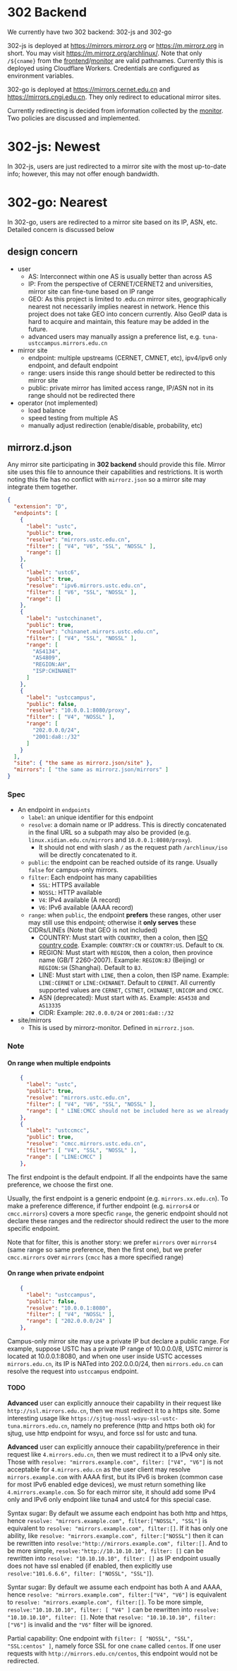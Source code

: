 # 302 Backend

We currently have two 302 backend: 302-js and 302-go

302-js is deployed at <https://mirrors.mirrorz.org> or <https://m.mirrorz.org> in short. You may visit <https://m.mirrorz.org/archlinux/>. Note that only `/${cname}` from the [frontend](https://mirrorz.org/list)/[monitor](https://mirrorz.org/monitor) are valid pathnames. Currently this is deployed using Cloudflare Workers. Credentials are configured as environment variables.

302-go is deployed at <https://mirrors.cernet.edu.cn> and <https://mirrors.cngi.edu.cn>. They only redirect to educational mirror sites.

Currently redirecting is decided from information collected by the [monitor](https://github.com/mirrorz-org/mirrorz-monitor). Two policies are discussed and implemented.

# 302-js: Newest

In 302-js, users are just redirected to a mirror site with the most up-to-date info; however, this may not offer enough bandwidth.

# 302-go: Nearest

In 302-go, users are redirected to a mirror site based on its IP, ASN, etc. Detailed concern is discussed below

## design concern

* user
  - AS: Interconnect within one AS is usually better than across AS
  - IP: From the perspective of CERNET/CERNET2 and universities, mirror site can fine-tune based on IP range
  - GEO: As this project is limited to .edu.cn mirror sites, geographically nearest not necessarily implies nearest in network. Hence this project does not take GEO into concern currently. Also GeoIP data is hard to acquire and maintain, this feature may be added in the future.
  - advanced users may manually assign a preference list, e.g. `tuna-ustccampus.mirrors.edu.cn`
* mirror site
  - endpoint: multiple upstreams (CERNET, CMNET, etc), ipv4/ipv6 only endpoint, and default endpoint
  - range: users inside this range should better be redirected to this mirror site
  - public: private mirror has limited access range, IP/ASN not in its range should not be redirected there
* operator (not implemented)
  - load balance
  - speed testing from multiple AS
  - manually adjust redirection (enable/disable, probability, etc)

## mirrorz.d.json

Any mirror site participating in **302 backend** should provide this file. Mirror site uses this file to announce their capabilities and restrictions. It is worth noting this file has no conflict with `mirrorz.json` so a mirror site may integrate them together.

```json
{
  "extension": "D",
  "endpoints": [
    {
      "label": "ustc",
      "public": true,
      "resolve": "mirrors.ustc.edu.cn",
      "filter": [ "V4", "V6", "SSL", "NOSSL" ],
      "range": []
    },
    {
      "label": "ustc6",
      "public": true,
      "resolve": "ipv6.mirrors.ustc.edu.cn",
      "filter": [ "V6", "SSL", "NOSSL" ],
      "range": []
    },
    {
      "label": "ustcchinanet",
      "public": true,
      "resolve": "chinanet.mirrors.ustc.edu.cn",
      "filter": [ "V4", "SSL", "NOSSL" ],
      "range": [
        "AS4134",
        "AS4809",
        "REGION:AH",
        "ISP:CHINANET"
      ]
    },
    {
      "label": "ustccampus",
      "public": false,
      "resolve": "10.0.0.1:8080/proxy",
      "filter": [ "V4", "NOSSL" ],
      "range": [
        "202.0.0.0/24",
        "2001:da8::/32"
      ]
    }
  ],
  "site": { "the same as mirrorz.json/site" },
  "mirrors": [ "the same as mirrorz.json/mirrors" ]
}
```

### Spec

* An endpoint in `endpoints`
  - `label`: an unique identifier for this endpoint
  - `resolve`: a domain name or IP address. This is directly concatenated in the final URL so a subpath may also be provided (e.g. `linux.xidian.edu.cn/mirrors` and `10.0.0.1:8080/proxy`).
    + It should not end with slash `/` as the request path `/archlinux/iso` will be directly concatenated to it.
  - `public`: the endpoint can be reached outside of its range. Usually `false` for campus-only mirrors.
  - `filter`: Each endpoint has many capabilities
    + `SSL`: HTTPS available
    + `NOSSL`: HTTP available
    + `V4`: IPv4 available (A record)
    + `V6`: IPv6 available (AAAA record)
  - `range`: when `public`, the endpoint **prefers** these ranges, other user may still use this endpoint; otherwise it **only serves** these CIDRs/LINEs (Note that GEO is not included)
    + COUNTRY: Must start with `COUNTRY`, then a colon, then [ISO country code](https://en.wikipedia.org/wiki/ISO_3166-1_alpha-2). Example: `COUNTRY:CN` or `COUNTRY:US`. Default to `CN`.
    + REGION: Must start with `REGION`, then a colon, then province name (GB/T 2260-2007). Example: `REGION:BJ` (Beijing) or `REGION:SH` (Shanghai). Default to `BJ`.
    + LINE: Must start with `LINE`, then a colon, then ISP name. Example: `LINE:CERNET` or `LINE:CHINANET`. Default to `CERNET`. All currently supported values are `CERNET`, `CSTNET`, `CHINANET`, `UNICOM` and `CMCC`.
    + ASN (deprecated): Must start with `AS`. Example: `AS4538` and `AS13335`
    + CIDR: Example: `202.0.0.0/24` or `2001:da8::/32`
* site/mirrors
  - This is used by mirrorz-monitor. Defined in `mirrorz.json`.

### Note

#### On range when multiple endpoints

```json
    {
      "label": "ustc",
      "public": true,
      "resolve": "mirrors.ustc.edu.cn",
      "filter": [ "V4", "V6", "SSL", "NOSSL" ],
      "range": [ " LINE:CMCC should not be included here as we already have a more specified endpoint. " ]
    },
    {
      "label": "ustccmcc",
      "public": true,
      "resolve": "cmcc.mirrors.ustc.edu.cn",
      "filter": [ "V4", "SSL", "NOSSL" ],
      "range": [ "LINE:CMCC" ]
    },
```

The first endpoint is the default endpoint. If all the endpoints have the same preference, we choose the first one.

Usually, the first endpoint is a generic endpoint (e.g. `mirrors.xx.edu.cn`). To make a preference difference, if further endpoint (e.g. `mirrors4` or `cmcc.mirrors`) covers a more specfic `range`, the generic endpoint should not declare these ranges and the redirector should redirect the user to the more specific endpoint.

Note that for filter, this is another story: we prefer `mirrors` over `mirrors4` (same range so same preference, then the first one), but we prefer `cmcc.mirrors` over `mirrors` (`cmcc` has a more specified range)

#### On range when private endpoint

```json
    {
      "label": "ustccampus",
      "public": false,
      "resolve": "10.0.0.1:8080",
      "filter": [ "V4", "NOSSL" ],
      "range": [ "202.0.0.0/24" ]
    },
```

Campus-only mirror site may use a private IP but declare a public range. For example, suppose USTC has a private IP range of 10.0.0.0/8, USTC mirror is located at 10.0.0.1:8080, and when one user inside USTC accesses `mirrors.edu.cn`, its IP is NATed into 202.0.0.0/24, then `mirrors.edu.cn` can resolve the request into `ustccampus` endpoint.

#### TODO

**Advanced** user can explicitly annouce their capability in their request like `http://ssl.mirrors.edu.cn`, then we must redirect it to a https site. Some interesting usage like `https://sjtug-nossl-wsyu-ssl-ustc-tuna.mirrors.edu.cn`, namely no preference (http and https both ok) for sjtug, use http endpoint for wsyu, and force ssl for ustc and tuna.

**Advanced** user can explicitly annouce their capability/preference in their request like `4.mirrors.edu.cn`, then we must redirect it to a IPv4 only site. Those with `resolve: "mirrors.example.com", filter: ["V4", "V6"]` is not acceptable for `4.mirrors.edu.cn` as the user client may resolve `mirrors.example.com` with AAAA first, but its IPv6 is broken (common case for most IPv6 enabled edge devices), we must return something like `4.mirrors.example.com`. So for each mirror site, it should add some IPv4 only and IPv6 only endpoint like tuna4 and ustc4 for this special case.

Syntax sugar: By default we assume each endpoint has both http and https, hence `resolve: "mirrors.example.com", filter:["NOSSL", "SSL"]` is equivalent to `resolve: "mirrors.example.com", filter:[]`. If it has only one ability, like `resolve: "mirrors.example.com", filter:["NOSSL"]` then it can be rewritten into `resolve:"http://mirrors.example.com", filter:[]`. And to be more simple, `resolve:"http://10.10.10.10", filter: []` can be rewritten into `resolve: "10.10.10.10", filter: []` as IP endpoint usually does not have ssl enabled (if enabled, then explicitly use `resolve:"101.6.6.6", filter: ["NOSSL", "SSL"]`).

Syntar sugar: By default we assume each endpoint has both A and AAAA, hence `resolve: "mirrors.example.com", filter:["V4", "V6"]` is equivalent to `resolve: "mirrors.example.com", filter:[]`. To be more simple, `resolve:"10.10.10.10", filter: [ "V4" ]` can be rewritten into `resolve: "10.10.10.10", filter: []`. Note that `resolve: "10.10.10.10", filter: ["V6"]` is invalid and the `"V6"` filter will be ignored.

Partial capability: One endpoint with `filter: [ "NOSSL", "SSL", "SSL:centos" ]`, namely force SSL for one `cname` called `centos`. If one user requests with `http://mirrors.edu.cn/centos`, this endpoint would not be redirected.
